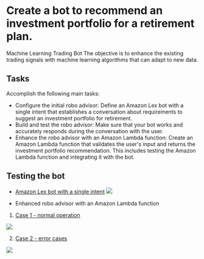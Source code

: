 # Create a bot to recommend an investment portfolio for a retirement plan.
Machine Learning Trading Bot
The objective is to enhance the existing trading signals with machine learning algorithms that can adapt to new data.

## Tasks
Accomplish the following main tasks:
- Configure the initial robo advisor: Define an Amazon Lex bot with a single intent that establishes a conversation about requirements to suggest an investment portfolio for retirement.
- Build and test the robo advisor: Make sure that your bot works and accurately responds during the conversation with the user.
- Enhance the robo advisor with an Amazon Lambda function: Create an Amazon Lambda function that validates the user's input and returns the investment portfolio recommendation. This includes testing the Amazon Lambda function and integrating it with the bot.

## Testing the bot
- [Amazon Lex bot with a single intent](testBot/FinTech_Module15_1_Amazon_Lex.mp4)
  <img src="testBot/FinTech_Module15_1_Amazon_Lex.mp4">
  
- Enhanced robo advisor with an Amazon Lambda function
1. [Case 1 - normal operation](testBot/FinTech_Module15_2_normal_Amazon_Lex.mp4)
  <img src="testBot/FinTech_Module15_2_normal_Amazon_Lex.mp4">

2. [Case 2 - error cases](testBot/FinTech_Module15_2_normal_Amazon_Lex.mp4)
 <img src="testBot/FinTech_Module15_2_normal_Amazon_Lex.mp4">
